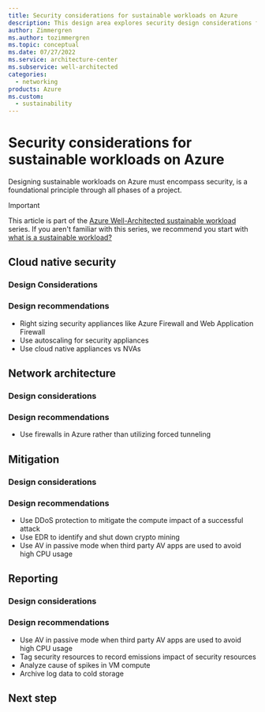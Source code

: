 ```yaml
---
title: Security considerations for sustainable workloads on Azure
description: This design area explores security design considerations for sustainable workloads on Azure.
author: Zimmergren
ms.author: tozimmergren
ms.topic: conceptual
ms.date: 07/27/2022
ms.service: architecture-center
ms.subservice: well-architected
categories: 
  - networking
products: Azure
ms.custom:
  - sustainability
---
```


# Security considerations for sustainable workloads on Azure

Designing sustainable workloads on Azure must encompass security, is a foundational principle through all phases of a project.

> [!IMPORTANT]
> This article is part of the [Azure Well-Architected sustainable workload](index.yml) series. If you aren't familiar with this series, we recommend you start with [what is a sustainable workload?](sustainability-get-started.md#what-is-a-sustainable-workload)

## Cloud native security

### Design Considerations

### Design recommendations

- Right sizing security appliances like Azure Firewall and Web Application Firewall
- Use autoscaling for security appliances
- Use cloud native appliances vs NVAs

## Network architecture

### Design considerations

### Design recommendations

- Use firewalls in Azure rather than utilizing forced tunneling

## Mitigation

### Design considerations

### Design recommendations

- Use DDoS protection to mitigate the compute impact of a successful attack
- Use EDR to identify and shut down crypto mining
- Use AV in passive mode when third party AV apps are used to avoid high CPU usage



## Reporting

### Design considerations

### Design recommendations

- Use AV in passive mode when third party AV apps are used to avoid high CPU usage
- Tag security resources to record emissions impact of security resources
- Analyze cause of spikes in VM compute
- Archive log data to cold storage

## Next step
